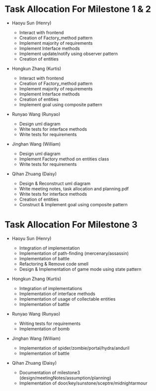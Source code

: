 # Task Allocation For Milestone 1 & 2

- Haoyu Sun (Henry)
  - Interact with frontend
  - Creation of Factory_method pattern
  - Implement majority of requirements
  - Implement Interface methods
  - Implement update/notify using observer pattern
  - Creation of entities

- Hongkun Zhang (Kurtis)
  - Interact with frontend
  - Creation of Factory_method pattern
  - Implement majority of requirements
  - Implement Interface methods
  - Creation of entities
  - Implement goal using composite pattern

- Runyao Wang (Runyao)
  - Design uml diagram
  - Write tests for interface methods
  - Write tests for requirements

- Jinghan Wang (William)
  - Design uml diagram
  - Implement Factory method on entities class
  - Write tests for requirements

- Qihan Zhuang (Daisy)
  - Design & Reconstruct uml diagram
  - Write meeting notes, task allocation and planning.pdf
  - Write tests for interface methods
  - Creation of entities
  - Construct & Implement goal using composite pattern

# Task Allocation For Milestone 3

- Haoyu Sun (Henry)
  - Integration of implementation
  - Implementation of path-finding (mercenary/assassin)
  - Implementation of battle
  - Refactoring & Remove code smell
  - Design & Implementation of game mode using state pattern

- Hongkun Zhang (Kurtis)
  - Integration of implementations
  - Implementation of interface methods
  - Implementation of usage of collectable entities
  - Implementation of battle

- Runyao Wang (Runyao)
  - Writing tests for requirements
  - Implementation of bomb

- Jinghan Wang (William)
  - Implementation of spider/zombie/portal/hydra/anduril
  - Implementation of battle

- Qihan Zhuang (Daisy)
  - Documentation of milestone3 (design/meetingNotes/assumption/planning)
  - Implementation of door/key/sunstone/sceptre/midnightarmour